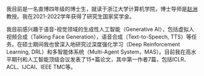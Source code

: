 我目前是一名直博四年级的博士生，就读于浙江大学计算机学院，博士导师是[赵洲](https://person.zju.edu.cn/zhaozhou)教授。我在2021-2022学年获得了研究生国家奖学金。

我目前感兴趣于语音-视觉领域的生成性人工智能（Generative AI），包括虚拟人视频合成（Talking Face Generation），语音合成（Text-to-Speech, TTS）等任务。在硕士期间我也曾深入地研究过深度强化学习（Deep Reinforcement Learning, DRL）和多智能体系统（Multi-Agent System，MAS）。目前我在高水平期刊和人工智能顶级会议发表了15+篇论文，其中第一作者7篇，包括ICLR、ACL、IJCAI、IEEE TMC等。